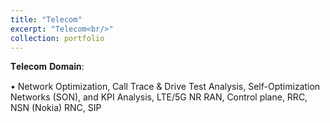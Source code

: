 ```yaml
---
title: "Telecom"
excerpt: "Telecom<br/>"
collection: portfolio
---
```

 𝐓𝐞𝐥𝐞𝐜𝐨𝐦 𝐃𝐨𝐦𝐚𝐢𝐧:

• Network Optimization, Call Trace & Drive Test Analysis, Self-Optimization Networks (SON), and KPI Analysis, LTE/5G NR RAN, Control plane, RRC, NSN (Nokia) RNC, SIP

